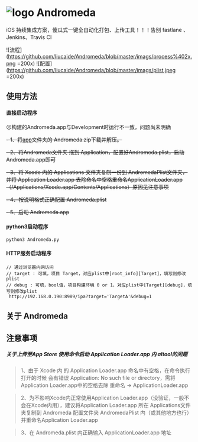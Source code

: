 # ![logo](https://github.com/liucaide/Andromeda/blob/master/imags/Andromeda.png)  Andromeda
iOS 持续集成方案，傻瓜式一键全自动化打包、上传工具！！！告别 fastlane 、Jenkins、Travis CI

![流程](https://github.com/liucaide/Andromeda/blob/master/imags/process%402x.png =200x)
![配置](https://github.com/liucaide/Andromeda/blob/master/imags/plist.jpeg =200x)
## 使用方法
#### 直接启动程序

☹️构建的Andromeda.app与Development时运行不一致，问题尚未明确

~~- 1、将[app]()文件夹的 Andromeda.zip下载并解压。~~

~~- 2、将Andromeda文件夹 拖到 Application，配置好Andromeda.plist，启动Andromeda.app即可~~

~~- 3、将 Xcode 内的 Applications 文件夹复制一份到 AndromedaPlist文件夹，并将 Application Loader.app 去除命名中空格重命名ApplicationLoader.app （/Applications/Xcode.app/Contents/Applications）原因见注意事项~~

~~- 4、按说明格式正确配置 Andromeda.plist~~

~~- 5、启动 Andromeda.app~~

#### python3启动程序
```
python3 Andromeda.py
```
#### HTTP服务启动程序
```
// 通过浏览器内网访问
// target : 可填，项目 Target，对应plist中[root_info][Target]，填写则修改plist
// debug : 可填，bool值，项目构建环境 0 or 1，对应plist中[Target][debug]，填写则修改plist
 http://192.168.0.190:8989/ipa?target='TargetA'&debug=1
```

## 关于 Andromeda
## 注意事项
##### 关于上传至App Store 使用命令启动 Application Loader.app 内 altool的问题
> 1、由于 Xcode 内 的 Application Loader.app 命名中有空格，在命令执行打开的时候
会有错误 Application: No such file or directory，需将Application Loader.app中的空格去除 重命名 -> ApplicationLoader.app

> 2、为不影响Xcode内正常使用Application Loader.app（没验证，一般不会在Xcode内用），建议将Application Loader.app 所在 Applications文件夹复制到 Andromeda 配置文件夹 AndromedaPlist 内（或其他地方也行）并重命名Application Loader.app

> 3、在 Andromeda.plist 内正确输入 ApplicationLoader.app 地址

